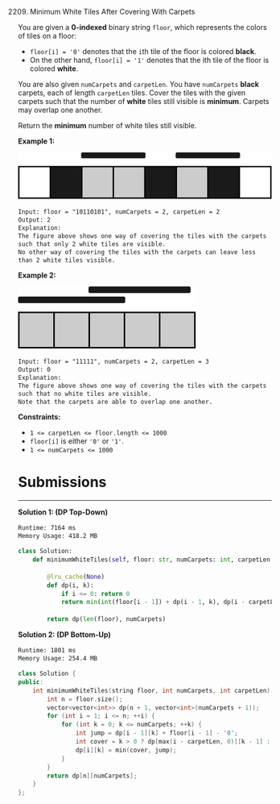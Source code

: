 2209. Minimum White Tiles After Covering With Carpets

You are given a **0-indexed** binary string `floor`, which represents the colors of tiles on a floor:

* `floor[i] = '0'` denotes that the `i`th tile of the floor is colored **black**.
* On the other hand, `floor[i] = '1'` denotes that the ith tile of the floor is colored **white**.

You are also given `numCarpets` and `carpetLen`. You have `numCarpets` **black** carpets, each of length `carpetLen` tiles. Cover the tiles with the given carpets such that the number of **white** tiles still visible is **minimum**. Carpets may overlap one another.

Return the **minimum** number of white tiles still visible.

 

**Example 1:**

![2209_ex1-1.png](img/2209_ex1-1.png)
```
Input: floor = "10110101", numCarpets = 2, carpetLen = 2
Output: 2
Explanation: 
The figure above shows one way of covering the tiles with the carpets such that only 2 white tiles are visible.
No other way of covering the tiles with the carpets can leave less than 2 white tiles visible.
```

**Example 2:**

![2209_ex2.png](img/2209_ex2.png)
```
Input: floor = "11111", numCarpets = 2, carpetLen = 3
Output: 0
Explanation: 
The figure above shows one way of covering the tiles with the carpets such that no white tiles are visible.
Note that the carpets are able to overlap one another.
```

**Constraints:**

* `1 <= carpetLen <= floor.length <= 1000`
* `floor[i]` is either `'0'` or `'1'`.
* `1 <= numCarpets <= 1000`

# Submissions
---
**Solution 1: (DP Top-Down)**
```
Runtime: 7164 ms
Memory Usage: 418.2 MB
```
```python
class Solution:
    def minimumWhiteTiles(self, floor: str, numCarpets: int, carpetLen: int) -> int:
        
        @lru_cache(None)
        def dp(i, k):
            if i <= 0: return 0
            return min(int(floor[i - 1]) + dp(i - 1, k), dp(i - carpetLen, k - 1) if k else 1000)
            
        return dp(len(floor), numCarpets) 
```

**Solution 2: (DP Bottom-Up)**
```
Runtime: 1801 ms
Memory Usage: 254.4 MB
```
```c++
class Solution {
public:
    int minimumWhiteTiles(string floor, int numCarpets, int carpetLen) {
        int n = floor.size();
        vector<vector<int>> dp(n + 1, vector<int>(numCarpets + 1));
        for (int i = 1; i <= n; ++i) {
            for (int k = 0; k <= numCarpets; ++k) {
                int jump = dp[i - 1][k] + floor[i - 1] - '0';
                int cover = k > 0 ? dp[max(i - carpetLen, 0)][k - 1] : 1000;
                dp[i][k] = min(cover, jump);
            }
        }
        return dp[n][numCarpets];
    }
};
```
